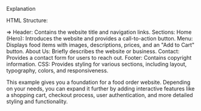 Explanation

HTML Structure:

=> Header: Contains the website title and navigation links.
Sections:
Home (Hero): Introduces the website and provides a call-to-action button.
Menu: Displays food items with images, descriptions, prices, and an "Add to Cart" button.
About Us: Briefly describes the website or business.
Contact: Provides a contact form for users to reach out.
Footer: Contains copyright information.
CSS: Provides styling for various sections, including layout, typography, colors, and responsiveness.

This example gives you a foundation for a food order website. Depending on your needs, you can expand it further by adding interactive features like a shopping cart, checkout process, user authentication, and more detailed styling and functionality.
